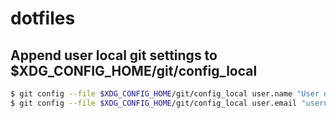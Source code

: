 # dotfiles

## Append user local git settings to $XDG_CONFIG_HOME/git/config_local

```bash
$ git config --file $XDG_CONFIG_HOME/git/config_local user.name "User name"
$ git config --file $XDG_CONFIG_HOME/git/config_local user.email "username@example.com"
```
